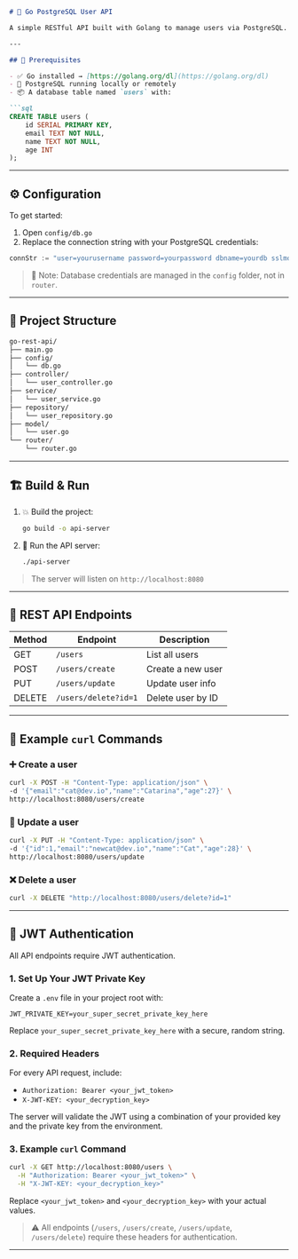 ```markdown
# 🚀 Go PostgreSQL User API

A simple RESTful API built with Golang to manage users via PostgreSQL. Vibecoding encouraged 😎

---

## 🔧 Prerequisites

- ✅ Go installed → [https://golang.org/dl](https://golang.org/dl)
- 🐘 PostgreSQL running locally or remotely
- 📦 A database table named `users` with:

```sql
CREATE TABLE users (
    id SERIAL PRIMARY KEY,
    email TEXT NOT NULL,
    name TEXT NOT NULL,
    age INT
);
```

---

## ⚙️ Configuration

To get started:

1. Open `config/db.go`
2. Replace the connection string with your PostgreSQL credentials:

```go
connStr := "user=yourusername password=yourpassword dbname=yourdb sslmode=disable"
```

> 📍 Note: Database credentials are managed in the `config` folder, not in `router`.

---

## 📁 Project Structure

```bash
go-rest-api/
├── main.go
├── config/
│   └── db.go
├── controller/
│   └── user_controller.go
├── service/
│   └── user_service.go
├── repository/
│   └── user_repository.go
├── model/
│   └── user.go
└── router/
    └── router.go
```

---

## 🏗️ Build & Run

1. 💥 Build the project:
   ```bash
   go build -o api-server
   ```

2. 🚀 Run the API server:
   ```bash
   ./api-server
   ```

> The server will listen on `http://localhost:8080`

---

## 📡 REST API Endpoints

| Method | Endpoint                | Description          |
|--------|-------------------------|----------------------|
| GET    | `/users`                | List all users       |
| POST   | `/users/create`         | Create a new user    |
| PUT    | `/users/update`         | Update user info     |
| DELETE | `/users/delete?id=1`    | Delete user by ID    |

---

## 🧪 Example `curl` Commands

### ➕ Create a user
```bash
curl -X POST -H "Content-Type: application/json" \
-d '{"email":"cat@dev.io","name":"Catarina","age":27}' \
http://localhost:8080/users/create
```

### 🔄 Update a user
```bash
curl -X PUT -H "Content-Type: application/json" \
-d '{"id":1,"email":"newcat@dev.io","name":"Cat","age":28}' \
http://localhost:8080/users/update
```

### ❌ Delete a user
```bash
curl -X DELETE "http://localhost:8080/users/delete?id=1"
```

---  

## 🔐 JWT Authentication

All API endpoints require JWT authentication.

### 1. Set Up Your JWT Private Key

Create a `.env` file in your project root with:

```env
JWT_PRIVATE_KEY=your_super_secret_private_key_here
```

Replace `your_super_secret_private_key_here` with a secure, random string.

### 2. Required Headers

For every API request, include:

- `Authorization: Bearer <your_jwt_token>`
- `X-JWT-KEY: <your_decryption_key>`

The server will validate the JWT using a combination of your provided key and the private key from the environment.

### 3. Example `curl` Command

```bash
curl -X GET http://localhost:8080/users \
  -H "Authorization: Bearer <your_jwt_token>" \
  -H "X-JWT-KEY: <your_decryption_key>"
```

Replace `<your_jwt_token>` and `<your_decryption_key>` with your actual values.

> ⚠️ All endpoints (`/users`, `/users/create`, `/users/update`, `/users/delete`) require these headers for authentication.

---